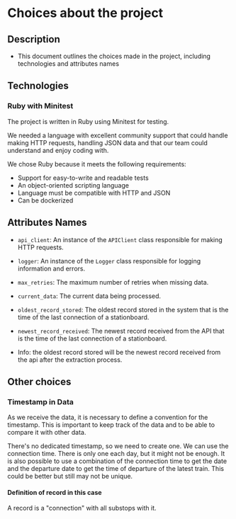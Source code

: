 # Choices about the project

## Description
- This document outlines the choices made in the project, including technologies and attributes names

## Technologies
### Ruby with Minitest

The project is written in Ruby using Minitest for testing.

We needed a language with excellent community support that could handle making HTTP requests, handling JSON data and that our team could understand and enjoy coding with.

We chose Ruby because it meets the following requirements:

- Support for easy-to-write and readable tests
- An object-oriented scripting language
- Language must be compatible with HTTP and JSON
- Can be dockerized

## Attributes Names 
- `api_client`: An instance of the `APIClient` class responsible for making HTTP requests.
- `logger`: An instance of the `Logger` class responsible for logging information and errors.
- `max_retries`: The maximum number of retries when missing data.
- `current_data`: The current data being processed.
- `oldest_record_stored`: The oldest record stored in the system that is the time of the last connection of a stationboard.
- `newest_record_received`: The newest record received from the API that is the time of the last connection of a stationboard.

- Info: the oldest record stored will be the newest record received from the api after the extraction process.

## Other choices

### Timestamp in Data

As we receive the data, it is necessary to define a convention for the timestamp. This is important to keep track of the data and to be able to compare it with other data.

There's no dedicated timestamp, so we need to create one. We can use the connection time. There is only one each day, but it might not be enough. It is also possible to use a combination of the connection time to get the date and the departure date to get the time of departure of the latest train. This could be better but still may not be unique.

#### Definition of record in this case
A record is a "connection" with all substops with it.